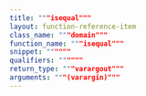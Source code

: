 ```yaml
---
title: """isequal"""
layout: function-reference-item
class_name: """domain"""
function_name: """isequal"""
snippet: """"""
qualifiers: """"""
return_type: """varargout"""
arguments: """(varargin)"""
---
```


